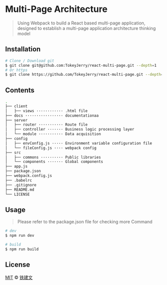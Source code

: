 # Multi-Page Architecture

> Using Webpack to build a React based multi-page application, designed to establish a multi-page application architecture thinking model

## Installation

```sh
# Clone / Download git
$ git clone git@github.com:TokeyJerry/react-multi-page.git --depth=1
# Or https
$ git clone https://github.com/TokeyJerry/react-multi-page.git --depth=1
```

## Contents

```sh
.
├── client
│   ├── views ············ .html file
├── docs ················· documentationaa
├── server
│   ├── router ··········· Route file
│   ├── controller ······· Business logic processing layer
│   └── module ··········· Data acquisition
├── config
│   ├── envConfig.js ····· Environment variable configuration file
│   └── fileConfig.js ···· webpack config
├── src
│   ├── commons ·········· Public libraries
│   └── components ······· Global components
├── app.js
├── package.json
├── webpack.config.js
├── .babelrc
├── .gitignore
├── README.md
└── LICENSE
```

## Usage

> Please refer to the package.json file for checking more Command

```sh
# dev 
$ npm run dev

# build 
$ npm run build

```

## License

[MIT](LICENSE) &copy; [铁建文](http://platform.apptie.cn)




